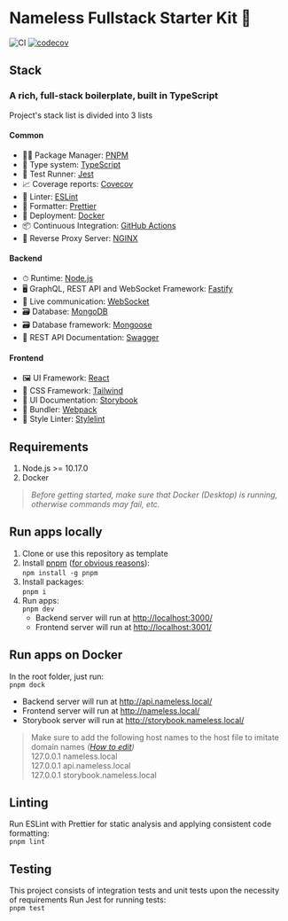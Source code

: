 # Nameless Fullstack Starter Kit 🤡
![CI](https://github.com/seahindeniz/nameless-fullstack-boilerplate/actions/workflows/main.yml/badge.svg)
[![codecov](https://codecov.io/gh/seahindeniz/nameless-fullstack-boilerplate/branch/main/graph/badge.svg?token=WxvZNHdcux)](https://codecov.io/gh/seahindeniz/nameless-fullstack-boilerplate)

## Stack
### A rich, full-stack boilerplate, built in TypeScript
Project's stack list is divided into 3 lists

#### Common
- 👨‍💼 Package Manager: [PNPM](https://pnpm.io/)
- 🔏 Type system: [TypeScript](https://www.typescriptlang.org/)
- 🧪 Test Runner: [Jest](https://jestjs.io/)
- 📈 Coverage reports: [Covecov](https://codecov.io/)
- 👕 Linter: [ESLint](https://eslint.org/)
- 💄 Formatter: [Prettier](https://prettier.io/)
- 🚢 Deployment: [Docker]()
- 📦 Continuous Integration: [GitHub Actions](https://github.com/features/actions/)
- 🔱 Reverse Proxy Server: [NGINX](https://www.nginx.com/)

#### Backend
- ⏱ Runtime: [Node.js](https://nodejs.org/en/)
- 🖥 GraphQL, REST API and WebSocket Framework: [Fastify](https://www.fastify.io/)
- 🔀 Live communication: [WebSocket](https://github.com/websockets/ws)
- 🗃️ Database: [MongoDB](https://www.mongodb.com/)
- 🗃️ Database framework: [Mongoose](https://mongoosejs.com/) 
- 📝 REST API Documentation: [Swagger](https://swagger.io/tools/swagger-ui/)

#### Frontend
- 🖼 UI Framework: [React](https://reactjs.org/)
- 🎨 CSS Framework: [Tailwind](https://tailwindcss.com/)
- 📝 UI Documentation: [Storybook](https://storybook.js.org/)
- 🔨 Bundler: [Webpack](https://webpack.js.org/)
- 👕 Style Linter: [Stylelint](https://stylelint.io/)

## Requirements
1. Node.js >= 10.17.0
2. Docker

> _Before getting started, make sure that Docker (Desktop) is running, otherwise commands may fail, etc._

## Run apps locally
1. Clone or use this repository as template
2. Install [pnpm](https://pnpm.io/installation)
   ([for obvious reasons](https://pnpm.io/motivation)):  
`npm install -g pnpm`
3. Install packages:  
`pnpm i`
4. Run apps:  
`pnpm dev`
   - Backend server will run at <http://localhost:3000/>
   - Frontend server will run at <http://localhost:3001/>

## Run apps on Docker
In the root folder, just run:  
`pnpm dock`
   - Backend server will run at <http://api.nameless.local/>
   - Frontend server will run at <http://nameless.local/>
   - Storybook server will run at <http://storybook.nameless.local/>

> Make sure to add the following host names to the host file to imitate domain
  names
  _([How to edit](https://phoenixnap.com/kb/how-to-edit-hosts-file-in-windows-mac-or-linux))_  
> 127.0.0.1		nameless.local  
> 127.0.0.1		api.nameless.local  
> 127.0.0.1		storybook.nameless.local

## Linting
Run ESLint with Prettier for static analysis and applying consistent code
formatting:   
`pnpm lint`

## Testing
This project consists of integration tests and unit tests upon the necessity of
requirements
Run Jest for running tests:   
`pnpm test`

